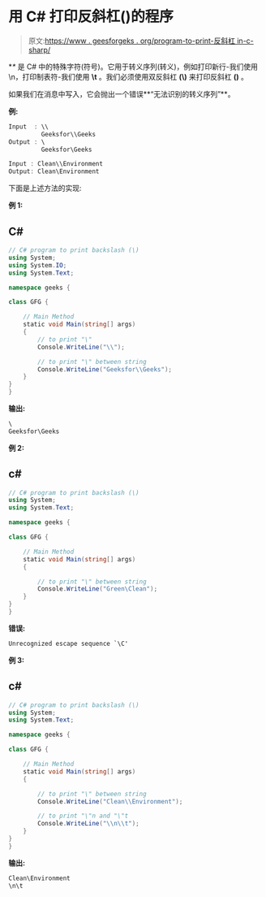 # 用 C# 打印反斜杠()的程序

> 原文:[https://www . geesforgeks . org/program-to-print-反斜杠 in-c-sharp/](https://www.geeksforgeeks.org/program-to-print-backslash-in-c-sharp/)

**\** 是 C# 中的特殊字符(符号)。它用于转义序列(转义)，例如打印新行-我们使用\n，打印制表符-我们使用 **\t** 。我们必须使用双反斜杠 **(\\)** 来打印反斜杠 **(\)** 。

如果我们在消息中写入，它会抛出一个错误**“无法识别的转义序列”**。

**例:**

```cs
Input  : \\
         Geeksfor\\Geeks
Output : \
         Geeksfor\Geeks

Input : Clean\\Environment
Output: Clean\Environment
```

下面是上述方法的实现:

**例 1:**

## C#

```cs
// C# program to print backslash (\)
using System;
using System.IO;
using System.Text;

namespace geeks {

class GFG {

    // Main Method
    static void Main(string[] args)
    {
        // to print "\"
        Console.WriteLine("\\");

        // to print "\" between string
        Console.WriteLine("Geeksfor\\Geeks");
    }
}
}
```

**输出:**

```cs
\
Geeksfor\Geeks
```

**例 2:**

## c#

```cs
// C# program to print backslash (\)
using System;
using System.Text;

namespace geeks {

class GFG {

    // Main Method
    static void Main(string[] args)
    {

        // to print "\" between string
        Console.WriteLine("Green\Clean");
    }
}
}
```

**错误:**

```cs
Unrecognized escape sequence `\C'
```

**例 3:**

## c#

```cs
// C# program to print backslash (\)
using System;
using System.Text;

namespace geeks {

class GFG {

    // Main Method
    static void Main(string[] args)
    {

        // to print "\" between string
        Console.WriteLine("Clean\\Environment");

        // to print "\"n and "\"t
        Console.WriteLine("\\n\\t");
    }
}
}
```

**输出:**

```cs
Clean\Environment
\n\t
```